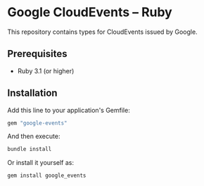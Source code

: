 # Google CloudEvents – Ruby

This repository contains types for CloudEvents issued by Google.

## Prerequisites

- Ruby 3.1 (or higher)

## Installation

Add this line to your application's Gemfile:

```ruby
gem "google-events"
```

And then execute:

```sh
bundle install
```

Or install it yourself as:

```sh
gem install google_events
```
